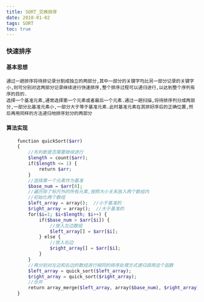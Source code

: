 ```yaml
---
title: SORT_交换排序
date: 2018-01-02
tags: SORT
toc: true
---
```


### 快速排序
#### 基本思想
    通过一趟排序将待排记录分割成独立的两部分,其中一部分的关键字均比另一部分记录的关键字小,则可分别对这两部分记录继续进行快速排序,整个排序过程可以递归进行,以达到整个序列有序的目的.
    选择一个基准元素,通常选择第一个元素或者最后一个元素.通过一趟扫描,将待排序列分成两部分,一部分比基准元素小,一部分大于等于基准元素.此时基准元素在其排好序后的正确位置,然后再用同样的方法递归地排序划分的两部分
<!-- more -->

#### 算法实现
```php
    function quickSort($arr) 
    {
        //先判断是否需要继续进行
        $length = count($arr);
        if($length <= 1) {
            return $arr;
        }
        //选择第一个元素作为基准
        $base_num = $arr[0];
        //遍历除了标尺外的所有元素,按照大小关系放入两个数组内
        //初始化两个数组
        $left_array = array();  //小于基准的
        $right_array = array();  //大于基准的
        for($i=1; $i<$length; $i++) {
            if($base_num > $arr[$i]) {
                //放入左边数组
                $left_array[] = $arr[$i];
            } else {
                //放入右边
                $right_array[] = $arr[$i];
            }
        }
        //再分别对左边和右边的数组进行相同的排序处理方式递归调用这个函数
        $left_array = quick_sort($left_array);
        $right_array = quick_sort($right_array);
        //合并
        return array_merge($left_array, array($base_num), $right_array);
    }
```